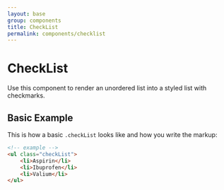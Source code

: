 ```yaml
---
layout: base
group: components
title: CheckList
permalink: components/checklist
---
```


# CheckList

<p class="intro">Use this component to render an unordered list into a styled list with checkmarks.</p>

## Basic Example

This is how a basic `.checkList` looks like and how you write the markup:

```html
<!-- example -->
<ul class="checkList">
    <li>Aspirin</li>
    <li>Ibuprofen</li>
    <li>Valium</li>
</ul>
```